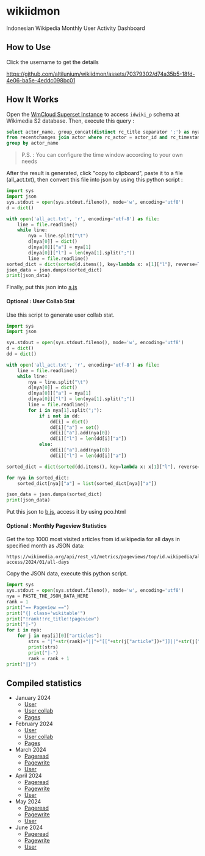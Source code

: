 # wikiidmon
Indonesian Wikipedia Monthly User Activity Dashboard

## How to Use
Click the username to get the details

https://github.com/altilunium/wikiidmon/assets/70379302/d74a35b5-18fd-4e06-ba5e-4eddc098bc01

## How It Works

Open the [WmCloud Superset Instance](https://superset.wmcloud.org/) to access `idwiki_p` schema at Wikimedia S2 database. Then, execute this query :

~~~sql
select actor_name, group_concat(distinct rc_title separator ';') as nya
from recentchanges join actor where rc_actor = actor_id and rc_timestamp >= 20240101000000 and rc_timestamp <= 20240201000000
group by actor_name 
~~~

> P.S. : You can configure the time window according to your own needs

After the result is generated, click "copy to clipboard", paste it to a file (all_act.txt), then convert this file into json by using this python script : 

~~~python
import sys
import json
sys.stdout = open(sys.stdout.fileno(), mode='w', encoding='utf8')
d = dict()

with open('all_act.txt', 'r', encoding='utf-8') as file:
    line = file.readline()
    while line:
        nya = line.split("\t")
        d[nya[0]] = dict()
        d[nya[0]]["a"] = nya[1]
        d[nya[0]]["l"] = len(nya[1].split(";"))
        line = file.readline()
sorted_dict = dict(sorted(d.items(), key=lambda x: x[1]["l"], reverse=True)) 
json_data = json.dumps(sorted_dict)
print(json_data)
~~~

Finally, put this json into [a.js](https://github.com/altilunium/wikiidmon/blob/main/jan24/a.js)

#### Optional : User Collab Stat
Use this script to generate user collab stat.

~~~python
import sys
import json

sys.stdout = open(sys.stdout.fileno(), mode='w', encoding='utf8')
d = dict()
dd = dict()

with open('all_act.txt', 'r', encoding='utf-8') as file:
    line = file.readline()
    while line:
        nya = line.split("\t")
        d[nya[0]] = dict()
        d[nya[0]]["a"] = nya[1]
        d[nya[0]]["l"] = len(nya[1].split(";"))
        line = file.readline()
        for i in nya[1].split(";"):
            if i not in dd:
                dd[i] = dict()
                dd[i]["a"] = set()
                dd[i]["a"].add(nya[0])
                dd[i]["l"] = len(dd[i]["a"])
            else:
                dd[i]["a"].add(nya[0])
                dd[i]["l"] = len(dd[i]["a"]) 

sorted_dict = dict(sorted(dd.items(), key=lambda x: x[1]["l"], reverse=True))   

for nya in sorted_dict:
    sorted_dict[nya]["a"] = list(sorted_dict[nya]["a"])

json_data = json.dumps(sorted_dict)
print(json_data)
~~~
Put this json to [b.js](https://github.com/altilunium/wikiidmon/tree/main/jan24), access it by using pco.html

#### Optional : Monthly Pageview Statistics
Get the top 1000 most visited articles from id.wikipedia for all days in specified month as JSON data:
```
https://wikimedia.org/api/rest_v1/metrics/pageviews/top/id.wikipedia/all-access/2024/01/all-days
```

Copy the JSON data, execute this python script.
~~~python
import sys
sys.stdout = open(sys.stdout.fileno(), mode='w', encoding='utf8')
nya = PASTE_THE_JSON_DATA_HERE
rank = 1
print("== Pageview ==")
print("{| class='wikitable'")
print("!rank!!rc_title!!pageview")
print("|-")
for i in nya:
	for j in nya[i][0]["articles"]:
		strs = "|"+str(rank)+"||"+"[["+str(j["article"])+"]]||"+str(j["views"])
		print(strs)
		print("|-")
		rank = rank + 1
print("|}")
~~~

## Compiled statistics
* January 2024
  * [User](https://altilunium.github.io/wikiidmon/jan24/)
  * [User collab](https://altilunium.github.io/wikiidmon/jan24/pco.html)
  * [Pages](https://id.wikipedia.org/wiki/Pengguna:Rtnf/Statistik_Januari_2024)
* February 2024 
  * [User](https://altilunium.github.io/wikiidmon/2024/feb/)
  * [User collab](https://altilunium.github.io/wikiidmon/2024/feb/pco.html)
  * [Pages](https://github.com/altilunium/wikiidmon/blob/main/2024/feb.txt)
* March 2024
  * [Pageread](https://github.com/altilunium/wikiidmon/blob/main/2024/mar/pageview.txt)
  * [Pagewrite](https://github.com/altilunium/wikiidmon/blob/main/2024/mar/pagewrite.txt)
  * [User](https://github.com/altilunium/wikiidmon/blob/main/2024/mar/user.txt)
* April 2024
  * [Pageread](https://github.com/altilunium/wikiidmon/blob/main/2024/apr/pageview.txt)
  * [Pagewrite](https://github.com/altilunium/wikiidmon/blob/main/2024/apr/pagewrite.txt)
  * [User](https://github.com/altilunium/wikiidmon/blob/main/2024/apr/user.txt)
* May 2024
  * [Pageread](https://github.com/altilunium/wikiidmon/blob/main/2024/mei/pageview.txt)
  * [Pagewrite](https://github.com/altilunium/wikiidmon/blob/main/2024/mei/pagewrite.txt)
  * [User](https://github.com/altilunium/wikiidmon/blob/main/2024/mei/user.txt)
* June 2024 
  * [Pageread](https://github.com/altilunium/wikiidmon/blob/main/2024/jun/read.txt)
  * [Pagewrite](https://github.com/altilunium/wikiidmon/blob/main/2024/jun/write.txt)
  * [User](https://github.com/altilunium/wikiidmon/blob/main/2024/jun/user.txt) 
